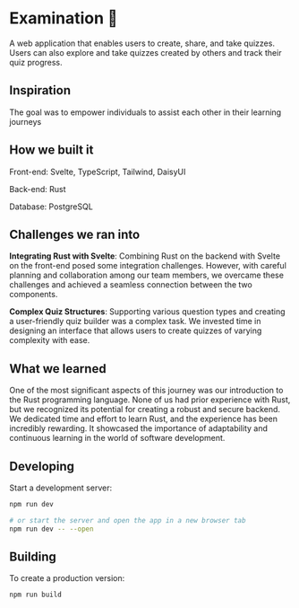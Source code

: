 # Examination 📰

A web application that enables users to create, share, and take quizzes. Users can also explore and take quizzes created by others and track their quiz progress.

## Inspiration

The goal was to empower individuals to assist each other in their learning journeys

## How we built it

Front-end: Svelte, TypeScript, Tailwind, DaisyUI

Back-end: Rust

Database: PostgreSQL

## Challenges we ran into

**Integrating Rust with Svelte**: Combining Rust on the backend with Svelte on the front-end posed some integration challenges. However, with careful planning and collaboration among our team members, we overcame these challenges and achieved a seamless connection between the two components.

**Complex Quiz Structures**: Supporting various question types and creating a user-friendly quiz builder was a complex task. We invested time in designing an interface that allows users to create quizzes of varying complexity with ease.

## What we learned

One of the most significant aspects of this journey was our introduction to the Rust programming language. None of us had prior experience with Rust, but we recognized its potential for creating a robust and secure backend. We dedicated time and effort to learn Rust, and the experience has been incredibly rewarding. It showcased the importance of adaptability and continuous learning in the world of software development.

## Developing

Start a development server:

```bash
npm run dev

# or start the server and open the app in a new browser tab
npm run dev -- --open
```

## Building

To create a production version:

```bash
npm run build
```
